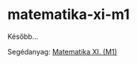 # matematika-xi-m1
Később...

Segédanyag: [Matematika XI. (M1)](https://szledan.github.io/matematika-xi-m1/)
